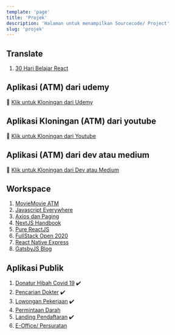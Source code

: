 ```yaml
---
template: 'page'
title: 'Projek'
description: 'Halaman untuk menampilkan Sourcecode/ Project'
slug: 'projek'
---
```


## Translate

1. [30 Hari Belajar React](https://github.com/topidesta/30hari)

## Aplikasi (ATM) dari udemy

🚀 [Klik untuk Kloningan dari Udemy](project-kloningan-dengan-reactjs-dari-udemy)

## Aplikasi Kloningan (ATM) dari youtube

🚀 [Klik untuk Kloningan dari Youtube](project-kloningan-dari-youtube)

## Aplikasi (ATM) dari dev atau medium

🚀 [Klik untuk Kloningan dari Dev atau Medium](project-kloningan-dari-dev-atau-medium)

## Workspace

1. [MovieMovie ATM](https://github.com/topidesta/moviemovie)
2. [Javascript Everywhere](https://github.com/topidesta/javascript-everywhere)
3. [Axios dan Paging](https://github.com/topidesta/searching-with-react)
4. [NextJS Handbook](https://github.com/topidesta/nextjs-handbook)
5. [Pure ReactJS](https://github.com/topidesta/purereact)
6. [FullStack Open 2020](https://github.com/topidesta/example-submission-repository)
7. [React Native Express](https://github.com/topidesta/ReactNativeExpress)
8. [GatsbyJS Blog](https://github.com/topidesta/gatsbyjs)

## Aplikasi Publik

1. [Donatur Hibah Covid 19](https://hibahcovid19.netlify.app/) ✔️
2. [Pencarian Dokter](https://dokter.netlify.app/) ✔️
3. [Lowongan Pekerjaan](https://lowonganpekerjaan.netlify.app/) ✔️
4. [Permintaan Darah](https://bankdarah.netlify.app/)
5. [Landing Pendaftaran](https://landingpendaftaran.netlify.app/) ✔️
6. [E-Office/ Persuratan](https://eoffice.netlify.app/)
